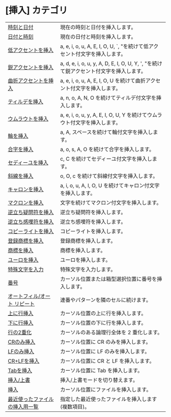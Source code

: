 # \[挿入\] カテゴリ

|     |     |
| --- | --- |
| [時刻と日付](../edit/insert_date) | 現在の時刻と日付を挿入します。 |
| [日付と時刻](../edit/insert_date_time) | 現在の日付と時刻を挿入します。 |
| [低アクセントを挿入](../edit/insert_grave) | a, e, i, o, u, A, E, I, O, U, \`, "を続けて低アクセント付文字を挿入します。 |
| [鋭アクセントを挿入](../edit/insert_acute) | a, d, e, i, o, u, y, A, D, E, I, O, U, Y, ', "を続けて鋭アクセント付文字を挿入します。 |
| [曲折アクセントを挿入](../edit/insert_circumflex) | a, e, i, o, u, A, E, I, O, U を続けて曲折アクセント付文字を挿入します。 |
| [ティルデを挿入](../edit/insert_tilde) | a, n, o, A, N, O を続けてティルデ付文字を挿入します。 |
| [ウムラウトを挿入](../edit/insert_diaeresis) | a, e, i, o, u, y, A, E, I, O, U, Y を続けてウムラウト付文字を挿入します。 |
| [輪を挿入](../edit/insert_ring_above) | a, A, スペースを続けて輪付文字を挿入します。 |
| [合字を挿入](../edit/insert_ligature) | a, o, s, A, O を続けて合字を挿入します。 |
| [セディーユを挿入](../edit/insert_cedilla) | c, C を続けてセディーユ付文字を挿入します。 |
| [斜線を挿入](../edit/insert_stroke) | o, O, c を続けて斜線付文字を挿入します。 |
| [キャロンを挿入](../edit/insert_caron) | a, i, o, u, A, I, O, U を続けてキャロン付文字を挿入します。 |
| [マクロンを挿入](../edit/insert_macron) | 文字を続けてマクロン付文字を挿入します。 |
| [逆立ち疑問符を挿入](../edit/insert_inverted_question) | 逆立ち疑問符を挿入します。 |
| [逆立ち感嘆符を挿入](../edit/insert_inverted_exclamation) | 逆立ち感嘆符を挿入します。 |
| [コピーライトを挿入](../edit/insert_copyright) | コピーライトを挿入します。 |
| [登録商標を挿入](../edit/insert_registered) | 登録商標を挿入します。 |
| [商標を挿入](../edit/insert_trademark) | 商標を挿入します。 |
| [ユーロを挿入](../edit/insert_euro) | ユーロを挿入します。 |
| [特殊文字を入力](../edit/insert_control) | 特殊文字を入力します。 |
| [番号](../edit/numbering) | カーソル位置または箱型選択位置に番号を挿入します。 |
| [オートフィル/オート リピート](../edit/auto_fill) | 連番やパターンを隣のセルに続けます。 |
| [上に行挿入](../edit/line_open_above) | カーソル位置の上に行を挿入します。 |
| [下に行挿入](../edit/line_open_below) | カーソル位置の下に行を挿入します。 |
| [行の2重化](../edit/duplicate_line) | カーソルのある論理行全体を 2 重化します。 |
| [CRのみ挿入](../edit/insert_cr) | カーソル位置に CR のみを挿入します。 |
| [LFのみ挿入](../edit/insert_lf) | カーソル位置に LF のみを挿入します。 |
| [CR+LFを挿入](../edit/insert_cr_lf) | カーソル位置に CR と LF を挿入します。 |
| [Tabを挿入](../edit/insert_tab) | カーソル位置に Tab を挿入します。 |
| [挿入/上書](../edit/insert) | 挿入/上書モードを切り替えます。 |
| [挿入](../file/file_insert) | カーソル位置にファイルを挿入します。 |
| [最近使ったファイルの挿入用一覧](../file/file_mru_insert1) | 指定した最近使ったファイルを挿入します (複数項目)。 |

